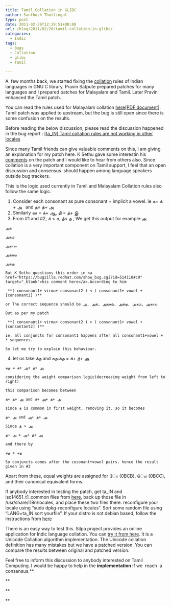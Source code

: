 ```yaml
---
title: Tamil Collation in GLIBC
author: Santhosh Thottingal
type: post
date: 2011-02-26T12:29:51+00:00
url: /blog/2011/02/26/tamil-collation-in-glibc/
categories:
  - Indic
tags:
  - Bugs
  - Collation
  - glibc
  - Tamil

---
```

A  few months back, we started fixing the <a href="http://en.wikipedia.org/wiki/Collation" target="_blank">collation</a> rules of Indian languages in GNU C library. Pravin Satpute prepared patches for many languages and I prepared patches for Malayalam and Tamil. Later Pravin enhanced the Tamil patch.

You can read the rules used for Malayalam collation [here[PDF document]][1]. Tamil patch was applied to upstream, but the bug is still open since there is some confusion on the results.

Before reading the below discussion, please read the discussion happened in the bug report : [[ta_IN] Tamil collation rules are not working in other locales][2]

Since many Tamil friends can give valuable comments on this, I am giving an explanation for my patch here. K Sethu gave some interestin his [comments][3] on the patch and I would like to hear from others also. Since collation is a very important component on Tamil support, I feel that an open discussion and consensus  should happen among language speakers outside bug trackers.

This is the logic used currently in Tamil and Malayalam Collation rules also follow the same logic.

  1. Consider each consonant as pure consonant + implicit a vowel. ie க= க் + அ   and த= த்+ அ
  2. Similarly கா = க்+ ஆ, தி = த்+ இ
  3. From #1 and #2, க் < க, த்< த , We get this output for example:அ

    அக்

    அகம்

    அகால

    அக்கம

    அக்கு

    But K Sethu questions this order in <a href="https://bugzilla.redhat.com/show_bug.cgi?id=514110#c9" target="_blank">his comment here</a>.According to him

     **( consonant1+ virma+ consonant2 ) < ( consonant1+ vowel + [consonant2] )**

    or The correct sequence should be அ, அக், அக்கம், அக்கு, அகம், அகால

    But as per my patch

     **( consonant1+ virma+ consonant2 ) > ( consonant1+ vowel + [consontant2] )**

    ie, all conjuncts for consonant1 happens after all consonant1+vowel + * sequences.

    So let me try to explain this behaviour.
  4. let us take க்த and கத:க்த = க்+ த்+ அ

    கத = க்+ அ+ த்+ அ

    considering the weight comparison logic(decreasing weight from left to right)

    this comparison becomes between

    க்+ த்+ அ and க்+ அ+ த்+ அ

    since க் is common in first weight, removing it. so it becomes

    த்+ அ and அ+ த்+ அ

    Since த் > அ

    த்+ அ > அ+ த்+ அ

    and there by

    க்த > கத

    So conjuncts comes after the cosonant+vowel pairs. hence the result given in #3

Apart from these, equal weights are assigned for ோ (0BCB), ௌ (0BCC), and their canonical equivalent forms.

If anybody interested in testing the patch, get ta\_IN and iso14651\_t1_common files from [here][4], back up those file in /usr/share/i18n/locales, and place these two files there. reconfigure your locale using &#8220;sudo dpkg-reconfigure locales&#8221;. Sort some random file using &#8220;LANG=ta_IN sort yourfile&#8221;. If your distro is not debian based, follow the instructions from [here][5]

There is an easy way to test this. Silpa project provides an online application for Indic language collation. You can <a href="http://silpa.smc.org.in/Sort" target="_blank">try it from here</a>. It is a Unicode Collation algorithm implementation. The Unicode collation definition has many mistakes but we have a patched version. You can compare the results between original and patched version.

Feel free to inform this discussion to anybody interested on Tamil Computing. I would be happy to help in the **implementation** if we  reach  a consensus.**

**

**

**

 [1]: http://smc.org.in/doc/malayalam-collation.pdf
 [2]: https://bugzilla.redhat.com/show_bug.cgi?id=514110
 [3]: https://bugzilla.redhat.com/show_bug.cgi?id=514110#c9
 [4]: http://sourceware.org/git/?p=glibc.git;a=tree;f=localedata/locales;h=97c84a37822446bba3d52c9d5001a420e1aebb85;hb=refs/heads/release/2.13/master
 [5]: http://pravin-s.blogspot.com/2008/08/shortcut-method-for-testing-new-locale.html